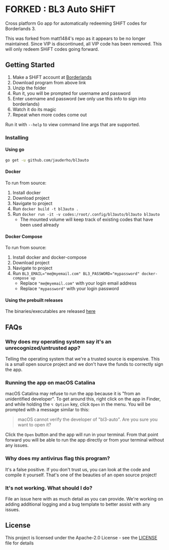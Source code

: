 # FORKED : BL3 Auto SHiFT

Cross platform Go app for automatically redeeming SHiFT codes
for Borderlands 3.

This was forked from matt1484's repo as it appears to be no longer maintained. Since VIP is discontinued, all VIP code has been removed. This will only redeem SHiFT codes going forward.


## Getting Started

1. Make a SHiFT account at [Borderlands](https://borderlands.com/)
2. Download program from above link
3. Unzip the folder
4. Run it, you will be prompted for username and password
5. Enter username and password (we only use this info to sign into borderlands)
6. Watch it do its magic
7. Repeat when more codes come out


Run it with `--help` to view command line args that are supported.

### Installing

#### Using go
```sh
go get -u github.com/jauderho/bl3auto
```

#### Docker
To run from source:
1. Install docker
2. Download project
3. Navigate to project
4. Run `docker build -t bl3auto .`
5. Run `docker run -it -v codes:/root/.config/bl3auto/bl3auto bl3auto`
    + The mounted volume will keep track of existing codes that have been used already

#### Docker Compose
To run from source:
1. Install docker and docker-compose
2. Download project
3. Navigate to project
4. Run `BL3_EMAIL="me@myemail.com" BL3_PASSWORD="mypassword" docker-compose up`
    + Replace `"me@myemail.com"` with your login email address
    + Replace `"mypassword"` with your login password

#### Using the prebuilt releases
The binaries/executables are released
[here](https://github.com/jauderho/bl3auto/releases)

## FAQs

### Why does my operating system say it's an unrecognized/untrusted app?
Telling the operating system that we're a trusted source is expensive.
This is a small open source project and we don't have the funds to correctly
sign the app.

### Running the app on macOS Catalina
macOS Catalina may refuse to run the app because it is "from an unidentified developer".
To get around this, right click on the app in Finder, and while holding the `⌥ Option` key,
click `Open` in the menu. You will be prompted with a message similar to this:

>macOS cannot verify the developer of "bl3-auto". Are you sure you want to open it?

Click the `Open` button and the app will run in your terminal. From that point forward
you will be able to run the app directly or from your terminal without any issues.

### Why does my antivirus flag this program?
It's a false positive. If you don't trust us, you can look at the code and
compile it yourself. That's one of the beauties of an open source project!

### It's not working. What should I do?
File an issue here with as much detail as you can provide. We're working on
adding additional logging and a bug template to better assist with any issues.

## License
This project is licensed under the Apache-2.0 License - see the
[LICENSE](LICENSE) file for details
